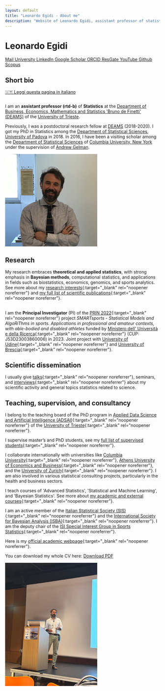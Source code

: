 ```yaml
---
layout: default
title: "Leonardo Egidi - About me"
description: "Website of Leonardo Egidi, assistant professor of statistics."
---
```


# Leonardo Egidi

<div class="social-icons">
    <a href="mailto:legidi@units.it" class="icon-link" target="_blank">
        <i class="fas fa-envelope"></i> <!-- Icona dell'email -->
        <span class="tooltip">Mail</span>
    </a>
    <a href="https://deams.units.it/en/node/45071" class="icon-link" target="_blank">
    	<i class="fas fa-university"></i>
    	<span class="tooltip">University</span>
    </a>
    <a href="https://www.linkedin.com/in/leonardo-egidi-ba466261/?originalSubdomain=it" class="icon-link" target="_blank">
        <i class="fab fa-linkedin"></i>
        <span class="tooltip">LinkedIn</span>
    </a>
    <a href="https://scholar.google.com/citations?user=Ux1LY_Qx7T8C&hl=it&oi=ao" class="icon-link" target="_blank">
       <i class="fas fa-book"></i>  
      <span class="tooltip">Google Scholar</span>
    </a>
    <a href="https://orcid.org/0000-0003-3211-905X" class="icon-link" target="_blank">
        <i class="fa-brands fa-orcid"></i>
        <span class="tooltip">ORCID</span>
    </a>
    <a href="https://www.researchgate.net/profile/Leonardo-Egidi" class="icon-link" target="_blank">
        <i class="fa-brands fa-researchgate"></i>
        <span class="tooltip">ResGate</span>
    </a>
    <a href="https://www.youtube.com/results?search_query=leonardo+egidi" class="icon-link" target="_blank">
        <i class="fa-brands fa-youtube"></i>
        <span class="tooltip">YouTube</span>
    </a>
   <a href="https://github.com/LeoEgidi" class="icon-link" target="_blank">
        <i class="fa-brands fa-github"></i>
         <span class="tooltip">Github</span>
    </a>
   <a href="https://www.scopus.com/authid/detail.uri?authorId=57195512567" class="icon-link" target="_blank">
        <i class="fas fa-microscope"></i> 
        <span class="tooltip">Scopus</span>
   </a>
</div>


## Short bio

[🇮🇹 Leggi questa pagina in italiano](/it)

<div class="two-columns">
  <div class="column">
     <p>
      I am an <strong>assistant professor (rtd-b)</strong> of <strong>Statistics</strong> at the 
      <a href="https://deams.units.it/" target="_blank">Department of Business, Economics, Mathematics and Statistics 'Bruno de Finetti' (DEAMS)</a> 
      of the <a href="https://portale.units.it/it" target="_blank">University of Trieste</a>.
    </p>
    <p>
      Previously, I was a postdoctoral research fellow at 
      <a href="https://deams.units.it/" target="_blank">DEAMS</a> (2018-2020). 
      I got my PhD in Statistics among the 
      <a href="https://www.stat.unipd.it/" target="_blank">Department of Statistical Sciences</a>, 
      <a href="https://www.unipd.it/" target="_blank">University of Padova</a> in 2018. 
      In 2016, I have been a visiting scholar among the 
      <a href="https://stat.columbia.edu/" target="_blank">Department of Statistical Sciences</a> of 
      <a href="https://www.columbia.edu/" target="_blank">Columbia University, New York</a> under the supervision of 
      <a href="http://www.stat.columbia.edu/~gelman/" target="_blank">Andrew Gelman</a>.
    </p>
  </div>
<div class="column">
    <img src="egidi_primo_piano.jpg" alt="Leonardo Egidi" style="float: center; margin-right: 10px;" width="300">
  </div>
</div>
  
## Research

My research embraces <strong>theoretical and applied statistics</strong>, with  strong emphasis in <strong>Bayesian methods</strong>, computational statistics, and applications in fields such as biostatistics, economics, genomics, and sports analytics. See more about my [research interests](https://leoegidi.github.io/leonardo-egidi-research/){:target="_blank" rel="noopener noreferrer"} and [my full list of scientific publications](https://leoegidi.github.io/leonardo-egidi-publications/){:target="_blank" rel="noopener noreferrer"}.<br><br>

I am the **Principal Investigator** (PI) of the [PRIN 2022](https://prin.mur.gov.it/Iniziative/Detail?key=FiJNdaCuA71Xq3jYMAuZeQ%3D%3D){:target="_blank" rel="noopener noreferrer"} project 
*SMARTsports - Statistical Models and AlgoRiThms in sports. Applications in professional and amateur contexts, with able-bodied and disabled athletes* 
funded by [Ministero dell' Università e della Ricerca](https://www.mur.gov.it/it){:target="_blank" rel="noopener noreferrer"} (CUP: J53D23003860006) in 2023. Joint project with [University of Udine](https://www.uniud.it/it/ricerca/progetti-e-iniziative/progetti-finanziati/prin-2022/dies/smartsports-statistical-models-and-algorithms-in-sports-applications-in-professional-and-amateur-contexts-with-able-bodied-and-disabled-athletes){:target="_blank" rel="noopener noreferrer"} 
and [University of Brescia](https://www.unibs.it/it){:target="_blank" rel="noopener noreferrer"}.

## Scientific dissemination

I usually give [talks](https://www.youtube.com/results?search_query=leonardo+egidi){:target="_blank" rel="noopener noreferrer"}, seminars, and [interviews](https://www.youtube.com/results?search_query=leonardo+egidi){:target="_blank" rel="noopener noreferrer"} about my scientific activity and general topics statistics related to science.


## Teaching, supervision, and consultancy      

I belong to the teaching board of the PhD program in [Applied Data Science and Artificial Intelligence (ADSAI)](https://adsai.units.it/){:target="_blank" rel="noopener noreferrer"} of the [University of Trieste](https://portale.units.it/it){:target="_blank" rel="noopener noreferrer"}.

I supervise master’s and PhD students, see my [full list of supervised students](https://leoegidi.github.io/leonardo-egidi-students/){:target="_blank" rel="noopener noreferrer"}.

I collaborate internationally with universities like [Columbia University](https://www.columbia.edu/){:target="_blank" rel="noopener noreferrer"}, [Athens University of Economics and Business](https://www.aueb.gr/){:target="_blank" rel="noopener noreferrer"},
and the [University of Zurich](https://www.uzh.ch/en.html){:target="_blank" rel="noopener noreferrer"}. I am also involved in various statistical consulting projects, particularly in the health and business sectors.

I teach courses of 'Advanced Statistics', 'Statistical and Machine Learning', and 'Bayesian Statistics'. See more about [my academic and external courses](https://leoegidi.github.io/leonardo-egidi-teaching/){:target="_blank" rel="noopener noreferrer"}.

I am an active member of the [Italian Statistical Society (SIS)](https://www.sis-statistica.it/){:target="_blank" rel="noopener noreferrer"} and the [International Society for Bayesian Analysis (ISBA)](https://bayesian.org/){:target="_blank" rel="noopener noreferrer"}. 
I am the deputy chair of the [ISI Special Interest Group in Sports Statistics](https://www.isi-web.org/committee/special-interest-group-sports-statistics){:target="_blank" rel="noopener noreferrer"}.

Here is my [official academic webpage](https://deams.units.it/en/node/45071){:target="_blank" rel="noopener noreferrer"}.


You can download my whole CV here: 
<a href="{{ '/paper/cv.pdf' | relative_url }}" target="_blank">
    <i class="fas fa-file-pdf"></i> Download PDF
</a>


<img src="Leonardo_Egidi_conference.jpg" alt="Leonardo Egidi" style="float: center; margin-right: 10px;" width="300">



